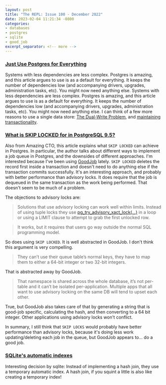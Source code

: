 ```yaml
---
layout: post
title: "The REPL: Issue 100 - December 2022"
date: 2023-02-04 11:21:34 -0800
categories:
- databases
- postgres
- sqlite
- good_job
excerpt_separator: <!-- more -->
---
```


### [Just Use Postgres for Everything][1]

Systems with less dependencies are less complex. Postgres is amazing, and this article argues to use is as a default for everything. It keeps the number of dependencies low (and accompanying drivers, upgrades, administration tasks, etc). You might now need anything else.
Systems with less dependencies are less complex. Postgres is amazing, and this article argues to use is as a default for everything. It keeps the number of dependencies low (and accompanying drivers, upgrades, administration tasks, etc). You might now need anything else. I can think of a few more reasons to use a single data store: [The Dual-Write Problem](https://thorben-janssen.com/dual-writes/), and [maintaining transactionality](https://brandur.org/job-drain).

### [What is SKIP LOCKED for in PostgreSQL 9.5?][2]

Also from Amazing CTO, this article explains what `SKIP LOCKED` can achieve in Postgres. In particular, the author talks about different ways to implement a job queue in Postgres, and the downsides of different approaches. I'm interested because I've been using [GoodJob](https://github.com/bensheldon/good_job) lately. `SKIP LOCKED` deletes the record first inside a transaction and doesn't need to do anything else if the transaction commits successfully. It's an interesting approach, and probably with better performance than advisory locks. It does require that the job is dequeued in the same transaction as the work being performed. That doesn't seem to be much of a problem.

The objections to advisory locks are:

> Solutions that use advisory locking can work well within limits. Instead of using tuple locks they use [pg\_try\_advisory\_xact\_lock(...)](http://www.postgresql.org/docs/current/static/functions-admin.html) in a loop or using a LIMIT clause to attempt to grab the first unlocked row.

> It works, but it requires that users go way outside the normal SQL programming model.

So does using `SKIP LOCKED`. It is well abstracted in GoodJob. I don't think this argument is very compelling.

> They can’t use their queue table’s normal keys, they have to map them to either a 64-bit integer or two 32-bit integers.

That is abstracted away by GoodJob.

> That namespace is shared across the whole database, it’s not per-table and it can’t be isolated per-application. Multiple apps that all want to use advisory locking on the same DB will tend to upset each other.

True, but GoodJob also takes care of that by generating a string that is good-job specific, calculating the hash, and then converting to a 64 bit integer. Other applications using advisory locks won't conflict.

In summary, I still think that `SKIP LOCKS` would probably have better performance than advisory locks, because it's doing less work updating/deleting each job in the queue, but GoodJob appears to... do a good job.

### [SQLite's automatic indexes][3]

Interesting decision by sqlite: Instead of implementing a hash join, they use a temporary automatic index.
A hash join, if you squint a little is also like creating a temporary index!

[1]: https://www.amazingcto.com/postgres-for-everything/
[2]: https://www.enterprisedb.com/blog/what-skip-locked-postgresql-95
[3]: https://misfra.me/2022/sqlite-automatic-indexes/
